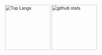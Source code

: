 <p align="left"> 
  <img alt="Top Langs" height="150px" src="https://github-readme-stats.vercel.app/api/top-langs/?username=apuspac&layout=compact&count_private=true&show_icons=true&theme=onedark" />
  
<img alt="github stats" height="150px" src="https://github-readme-stats.vercel.app/api?username=apuspac&count_private=true&show_icons=true&show_icons=true&theme=onedark" />
</p>

